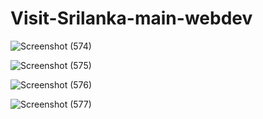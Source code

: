# Visit-Srilanka-main-webdev

![Screenshot (574)](https://user-images.githubusercontent.com/97075043/210613687-59c95e5d-591e-4c6a-ba71-929915a6ff88.png)

![Screenshot (575)](https://user-images.githubusercontent.com/97075043/210613702-0ea47b3c-1f69-40bf-b243-feceb13c3177.png)

![Screenshot (576)](https://user-images.githubusercontent.com/97075043/210613713-06682303-c685-4087-9d98-29ba2ace6f3f.png)

![Screenshot (577)](https://user-images.githubusercontent.com/97075043/210613737-181368f3-ad33-4ca6-8b30-7de2ee26ec7e.png)


